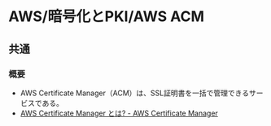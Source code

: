 # AWS/暗号化とPKI/AWS ACM

## 共通

### 概要

- AWS Certificate Manager（ACM）は、SSL証明書を一括で管理できるサービスである。
- [AWS Certificate Manager とは? - AWS Certificate Manager](https://docs.aws.amazon.com/ja_jp/acm/latest/userguide/acm-overview.html)
